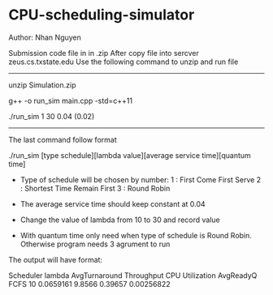 # CPU-scheduling-simulator

Author: Nhan Nguyen

Submission code file in in .zip
After copy file into sercver zeus.cs.txstate.edu
Use the following command to unzip and run file

***************************************************
unzip Simulation.zip

g++ -o run_sim main.cpp -std=c++11

./run_sim 1 30 0.04 (0.02)
**************************************************


The last command follow format


./run_sim [type schedule][lambda value][average service time][quantum time]

- Type of schedule will be chosen by number:
	1 : First Come First Serve
	2 : Shortest Time Remain First
	3 : Round Robin

- The average service time should keep constant at 0.04

- Change the value of lambda from 10 to 30 and record value

- With quantum time only need when type of schedule is Round Robin. Otherwise
program needs 3 agrument to run

The output will have format:

Scheduler       lambda  AvgTurnaround   Throughput      CPU Utilization         AvgReadyQ
FCFS            10      0.0659161       9.8566          0.39657         	0.00256822
